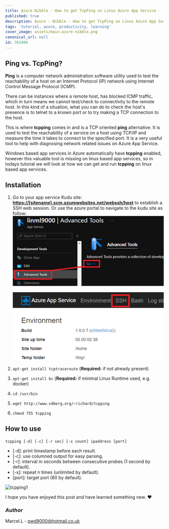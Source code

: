 ```yaml
---
title: Azure Nibble - How to get TcpPing on Linux Azure App Service
published: true
description: Azure - Nibble - How to get TcpPing on Linux Azure App Service
tags: 'tutorial, azure, productivity, learning'
cover_image: assets/main-azure-nibble.png
canonical_url: null
id: 763498
---
```


## Ping vs. TcpPing?

**Ping** is a computer network administration software utility used to test the reachability of a host on an Internet Protocol (IP) network using Internet Control Message Protocol (ICMP).  

There can be instances where a remote host, has blocked ICMP traffic, which in turn means we cannot test/check to connectivity to the remote host. In this kind of a situation, what you can do to check the host's presence is to telnet to a known port or to try making a TCP connection to the host.  

This is where **tcpping** comes in and is a TCP oriented **ping** alternative. It is used to test the reachability of a service on a host using TCP/IP and measure the time it takes to connect to the specified port. It is a very useful tool to help with diagnosing network related issues on Azure App Service.

Windows based app services in Azure automatically have **tcpping** enabled, however this valuable tool is missing on linux based app services, so in todays tutorial we will look at how we can get and run **tcpping** on linux based app services.

## Installation

1. Go to your app service Kudu site: **<https://[sitename].scm.azurewebsites.net/webssh/host>** to establish a SSH web session. Or use the azure portal to navigate to the kudu site as follow:  
    ![aznav](./assets/aznav.png)

    ![kudu2](./assets/kudu2.png)

2. ```apt-get install tcptraceroute``` (**Required:** if not already present)
3. ```apt-get install bc``` (**Required:** if minimal Linux Runtime used, e.g. docker)
4. ```cd /usr/bin```
5. ```wget http://www.vdberg.org/~richard/tcpping```
6. ```chmod 755 tcpping```

## How to use

```tcpping [-d] [-c] [-r sec] [-x count] ipaddress [port]```

- [-d]: print timestamp before each result.
- [-c]: use columned output for easy parsing.
- [-r]: interval in seconds between consecutive probes (1 second by default).
- [-x]: repeat n times (unlimited by default).
- [port]: target port (80 by default).

![tcpping1](./assets/tcpping1.png)

I hope you have enjoyed this post and have learned something new. :heart:

### _Author_

Marcel.L - pwd9000@hotmail.co.uk
